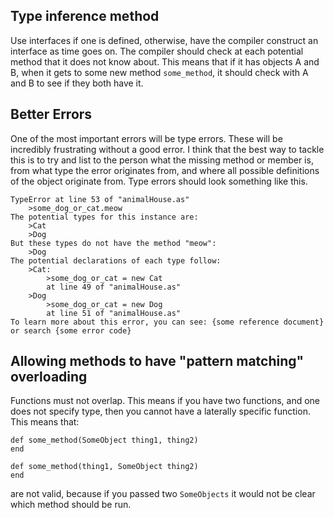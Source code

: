 ## Type inference method

Use interfaces if one is defined, otherwise, have the compiler construct an interface as time goes on. The compiler should check at each potential method that it does not know about. This means that if it has objects A and B, when it gets to some new method `some_method`, it should check with A and B to see if they both have it.

## Better Errors

One of the most important errors will be type errors. These will be incredibly frustrating without a good error. I think that the best way to tackle this is to try and list to the person what the missing method or member is, from what type the error originates from, and where all possible definitions of the object originate from. Type errors should look something like this.

```
TypeError at line 53 of "animalHouse.as"
    >some_dog_or_cat.meow
The potential types for this instance are:
    >Cat
    >Dog
But these types do not have the method "meow":
    >Dog
The potential declarations of each type follow:
    >Cat:
        >some_dog_or_cat = new Cat 
        at line 49 of "animalHouse.as"
    >Dog 
        >some_dog_or_cat = new Dog
        at line 51 of "animalHouse.as"
To learn more about this error, you can see: {some reference document} or search {some error code}
```

## Allowing methods to have "pattern matching" overloading

Functions must not overlap. This means if you have two functions, and one does not specify type, then you cannot have a laterally specific function. This means that:

```
def some_method(SomeObject thing1, thing2)
end

def some_method(thing1, SomeObject thing2)
end
```

are not valid, because if you passed two `SomeObjects` it would not be clear which method should be run. 